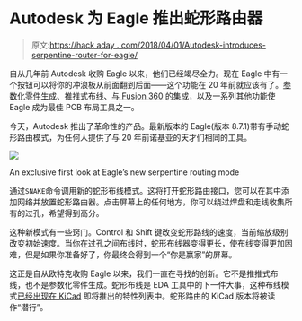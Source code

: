 # Autodesk 为 Eagle 推出蛇形路由器

> 原文:[https://hack aday . com/2018/04/01/Autodesk-introduces-serpentine-router-for-eagle/](https://hackaday.com/2018/04/01/autodesk-introduces-serpentine-router-for-eagle/)

自从几年前 Autodesk 收购 Eagle 以来，他们已经竭尽全力。现在 Eagle 中有一个按钮可以将你的冲浪板从前面翻到后面——这个功能在 20 年前就应该有了。[参数化零件生成](https://hackaday.com/2018/03/08/autodesk-introduces-parametric-part-generation/)、推推式布线、[与 Fusion 360](https://hackaday.com/2017/08/09/new-release-makes-eagle-and-fusion-360-besties/) 的集成，以及一系列其他功能使 Eagle 成为最佳 PCB 布局工具之一。

今天，Autodesk 推出了革命性的产品。最新版本的 Eagle(版本 8.7.1)带有手动蛇形路由模式，为任何人提供了与 20 年前诺基亚的天才们相同的工具。

[![](../Images/46bf9d202ca42139e96cae44dfd8c7b5.png)](https://hackaday.com/wp-content/uploads/2018/03/serpentine.png)

An exclusive first look at Eagle’s new serpentine routing mode

通过`SNAKE`命令调用新的蛇形布线模式。这将打开蛇形路由接口，您可以在其中添加网络并放置蛇形路由器。点击屏幕上的任何地方，你可以绕过焊盘和走线收集所有的过孔，希望得到高分。

这种新模式有一些窍门。Control 和 Shift 键改变蛇形路线的速度，当前缩放级别改变初始速度。当你在过孔之间布线时，蛇形布线器变得更长，使布线变得更加困难，但是如果你准备好了，你最终会得到一个“你是赢家”的屏幕。

这正是自从欧特克收购 Eagle 以来，我们一直在寻找的创新。它不是推推式布线，也不是参数化零件生成。蛇形布线是 EDA 工具中的下一件大事，这种布线模式[已经出现在 KiCad](https://github.com/KiCad) 即将推出的特性列表中。蛇形路由的 KiCad 版本将被读作“潜行”。